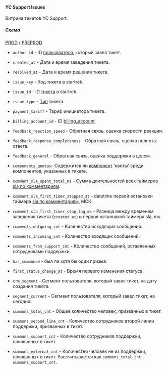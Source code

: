 #### YC Support Issues

Витрина тикетов YC Support.

##### Схема

[PROD](https://yt.yandex-team.ru/hahn/navigation?path=//home/cloud-dwh/data/prod/cdm/support/dm_yc_support_issues)
/ [PREPROD](https://yt.yandex-team.ru/hahn/navigation?path=//home/cloud-dwh/data/preprod/cdm/support/dm_yc_support_issues)

- `author_id` - ID [пользователя](../../../../ods/yt/startrek/common/users), который завел тикет.
- `created_at` - Дата и время заведения тикета.
- `resolved_at` - Дата и время решения тикета.
- `issue_key` - Код тикета в startrek.
- `issue_id` - ID [тикета](../../../../ods/yt/startrek/cloud_support/issues) в startrek.
- `issue_type` - [Тип](../../../../ods/yt/startrek/common/types) тикета.
- `payment_tariff` - Тариф инициатора тикета.
- `billing_account_id` - ID [billing_account](../../../../ods/yt/billing/billing_accounts)
- `feedback_reaction_speed` - Обратная связь, оценка скорости реакции.
- `feedback_response_completeness` - Обратная связь, оценка полноты ответа.
- `feedback_general` - Обратная связь, оценка поддержки в целом.
- `components_quotas`- Содержится ли [компонент](../../../../ods/yt/startrek/cloud_support/components) 'квоты' среди компонентов, указанных в тикете.

- `comment_sla_spent_total_ms` - Сумма длительностей всех таймеров [sla по комментариям](../dm_yc_support_comment_slas).
- `comment_sla_first_timer_stopped_at` - datetime первой остановки таймера [sla по комментариям](../dm_yc_support_comment_slas), МСК.
- `comment_sla_first_timer_stop_lag_ms` - Разница между временем заведения тикета (`created_at`) и первой остановкой таймера sla, ms.
- `comments_outgoing_cnt` - Количество исходящих сообщений.
- `comments_incoming_cnt` - Количество входящих сообщений.
- `comments_from_support_cnt` - Количество сообщений, оставленных сотрудниками поддержки.

- `has_summonee` - был ли хотя бы один призыв.
- `first_status_change_at` - Время первого изменения статуса.
- `crm_segment` - Сегмент пользователя, который завел тикет, на дату создания тикета.
- `segment_current` - Сегмент пользователя, который завел тикет, на сегодня.
- `summons_total_cnt` - Общее количество человек, призванных в тикет.
- `summons_second_line_cnt` - Количество сотрудников второй линии поддержки, призванных в тикет.
- `summons_support_cnt` - Количество сотрудников поддержки, призванных в тикет.
- `summons_external_cnt` - Количество человек не из поддержки, призванных в тикет. Рассчитывается как `summons_total_cnt` - `summons_support_cnt`.

